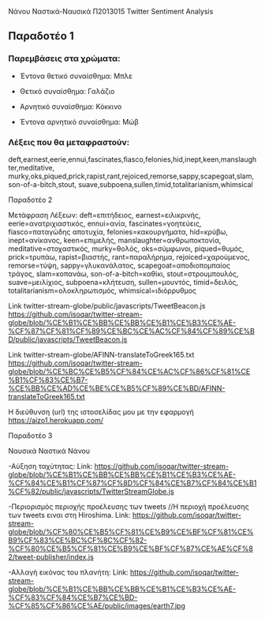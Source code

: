 Νάνου Ναστικά-Ναυσικά Π2013015 Twitter Sentiment Analysis
## Παραδοτέο 1
### Παρεμβάσεις στα χρώματα:

* Έντονα θετικό συναίσθημα: Μπλε

* Θετικό συναίσθημα: Γαλάζιο

* Αρνητικό συναίσθημα: Κόκκινο

* Έντονα αρνητικό συναίσθημα: Μώβ


### Λέξεις που θα μεταφραστούν: </br>
deft,earnest,eerie,ennui,fascinates,fiasco,felonies,hid,inept,keen,manslaughter,meditative, murky,oks,piqued,prick,rapist,rant,rejoiced,remorse,sappy,scapegoat,slam,son-of-a-bitch,stout, suave,subpoena,sullen,timid,totalitarianism,whimsical

Παραδοτέο 2

Μετάφραση Λέξεων:
deft=επιτήδειος, earnest=ειλικρινής, eerie=ανατριχιαστικός, ennui=ανία, fascinates=γοητεύεις, fiasco=παταγώδης αποτυχία, felonies=κακουργήματα, hid=κρύβω, inept=ανίκανος, keen=επιμελής, manslaughter=ανθρωποκτονία, meditative=στοχαστικός, murky=θολός, oks=σύμφωνοι, piqued=θυμός, prick=τρυπάω, rapist=βιαστής, rant=παραλήρημα, rejoiced=χαρούμενος, remorse=τύψη, sappy=γλυκανάλατος, scapegoat=αποδιοπομπαίος τράγος, slam=κοπανάω, son-of-a-bitch=καθίκι, stout=στρουμπουλός, suave=μειλίχιος, subpoena=κλήτευση, sullen=μουντός, timid=δειλός, totalitarianism=ολοκληρωτισμός, whimsical=ιδιόρρυθμος

Link twitter-stream-globe/public/javascripts/TweetBeacon.js
https://github.com/isoqar/twitter-stream-globe/blob/%CE%B1%CE%BB%CE%BB%CE%B1%CE%B3%CE%AE-%CF%87%CF%81%CF%89%CE%BC%CE%AC%CF%84%CF%89%CE%BD/public/javascripts/TweetBeacon.js

Link twitter-stream-globe/AFINN-translateToGreek165.txt
https://github.com/isoqar/twitter-stream-globe/blob/%CE%BC%CE%B5%CF%84%CE%AC%CF%86%CF%81%CE%B1%CF%83%CE%B7-%CE%BB%CE%AD%CE%BE%CE%B5%CF%89%CE%BD/AFINN-translateToGreek165.txt

Η διεύθυνση (url) της ιστοσελίδας μου με την εφαρμογή
https://aizo1.herokuapp.com/

Παραδοτέο 3

Ναυσικά Ναστικά Νάνου

-Αύξηση ταχύτητας:
Link: https://github.com/isoqar/twitter-stream-globe/blob/%CE%B1%CE%BB%CE%BB%CE%B1%CE%B3%CE%AE-%CF%84%CE%B1%CF%87%CF%8D%CF%84%CE%B7%CF%84%CE%B1%CF%82/public/javascripts/TwitterStreamGlobe.js

-Περιορισμός περιοχής προέλευσης των tweets
 //Η περιοχή προέλευσης των tweets ειναι στη Hiroshima.
Link: https://github.com/isoqar/twitter-stream-globe/blob/%CF%80%CE%B5%CF%81%CE%B9%CE%BF%CF%81%CE%B9%CF%83%CE%BC%CF%8C%CF%82-%CF%80%CE%B5%CF%81%CE%B9%CE%BF%CF%87%CE%AE%CF%82/tweet-publisher/index.js

-Αλλαγή εικόνας του πλανήτη:
Link: https://github.com/isoqar/twitter-stream-globe/blob/%CE%B1%CE%BB%CE%BB%CE%B1%CE%B3%CE%AE-%CF%83%CF%84%CE%B7%CE%BD-%CF%85%CF%86%CE%AE/public/images/earth7.jpg

